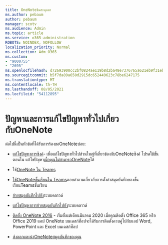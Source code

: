 ```yaml
---
title: OneNoteธีมสะดุดตา
ms.author: pebaum
author: pebaum
manager: scotv
ms.audience: Admin
ms.topic: article
ms.service: o365-administration
ROBOTS: NOINDEX, NOFOLLOW
localization_priority: Normal
ms.collection: Adm_O365
ms.custom:
- "9000755"
- "2695"
ms.openlocfilehash: d72693900cc2bf0824ae119b8d2ba48e7376765a621eb9f31eb0fe053735f0b0
ms.sourcegitcommit: b5f7da89a650d2915dc652449623c78be6247175
ms.translationtype: MT
ms.contentlocale: th-TH
ms.lasthandoff: 08/05/2021
ms.locfileid: "54112895"
---
```

# <a name="common-issues-and-resolutions-with-onenote"></a>ปัญหาและการแก้ไขปัญหาทั่วไปเกี่ยวกับOneNote

ต่อไปนี้เป็นหัวข้อที่ได้รับการร้องขอOneNoteบ่อย:

- [แก้ไขปัญหาการซิงค์](https://support.office.com/article/299495ef-66d1-448f-90c1-b785a6968d45)- เพื่อแก้ไขปัญหาทั่วไปส่วนใหญ่ที่เกี่ยวข้องกับOneNoteซิงค์ โปรดใช้ขั้นตอนใน แก้ไขปัญหา[เมื่อคุณไม่สามารถOneNote](https://support.office.com/article/Fix-issues-when-you-can-t-sync-OneNote-299495ef-66d1-448f-90c1-b785a6968d45)ได้

- ใช้[OneNote ใน Teams](https://support.microsoft.com/office/0ec78cc3-ba3b-4279-a88e-aa40af9865c2) 

- [ใช้OneNoteชั้นเรียนใน Teams](https://support.office.com/article/bd77f11f-27cd-4d41-bfbd-2b11799f1440)ตอบคําถามเกี่ยวกับการตั้งค่าสมุดบันทึกของชั้นเรียนTeamsชั้นเรียน

- [ย้ายสมุดบันทึกไปยัง](https://support.office.com/article/d5c28b91-7b9c-45be-8f0c-529bdbba019a)ระบบคลาวด์

- [แก้ไขปัญหาการย้ายสมุดบันทึกไปยัง](https://support.office.com/article/70528107-11dc-4f3f-b695-b150059dfd78)ระบบคลาวด์

- [ติดตั้ง OneNote 2016](https://support.office.com/article/c08068d8-b517-4464-9ff2-132cb9c45c08) - เริ่มตั้งแต่เดือนมีนาคม 2020 เมื่อคุณติดตั้ง Office 365 หรือ Office 2019 แอป OneNote บนเดสก์ท็อปจะได้รับการติดตั้งควบคู่ไปกับแอป Word, PowerPoint และ Excel บนเดสก์ท็อป

- [ส่งออกและนําOneNoteสมุดบันทึกของคุณ](https://support.office.com/article/a4b60da5-8f33-464e-b1ba-b95ce540f309)
